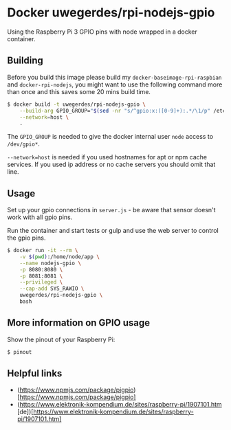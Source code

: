 # Docker uwegerdes/rpi-nodejs-gpio

Using the Raspberry Pi 3 GPIO pins with node wrapped in a docker container.

## Building

Before you build this image please build my `docker-baseimage-rpi-raspbian` and `docker-rpi-nodejs`, you might want to use the following command more than once and this saves some 20 mins build time.

```bash
$ docker build -t uwegerdes/rpi-nodejs-gpio \
	--build-arg GPIO_GROUP="$(sed -nr "s/^gpio:x:([0-9]+):.*/\1/p" /etc/group)" \
	--network=host \
	.
```

The `GPIO_GROUP` is needed to give the docker internal user `node` access to `/dev/gpio*`.

`--network=host` is needed if you used hostnames for apt or npm cache services. If you used ip address or no cache servers you should omit that line.

## Usage

Set up your gpio connections in `server.js` - be aware that sensor doesn't work with all gpio pins.

Run the container and start tests or gulp and use the web server to control the gpio pins.

```bash
$ docker run -it --rm \
	-v $(pwd):/home/node/app \
	--name nodejs-gpio \
	-p 8080:8080 \
	-p 8081:8081 \
	--privileged \
	--cap-add SYS_RAWIO \
	uwegerdes/rpi-nodejs-gpio \
	bash
```

## More information on GPIO usage

Show the pinout of your Raspberry Pi:

```bash
$ pinout
```

## Helpful links

- (https://www.npmjs.com/package/pigpio)[https://www.npmjs.com/package/pigpio]
- (https://www.elektronik-kompendium.de/sites/raspberry-pi/1907101.htm [de])[https://www.elektronik-kompendium.de/sites/raspberry-pi/1907101.htm]
